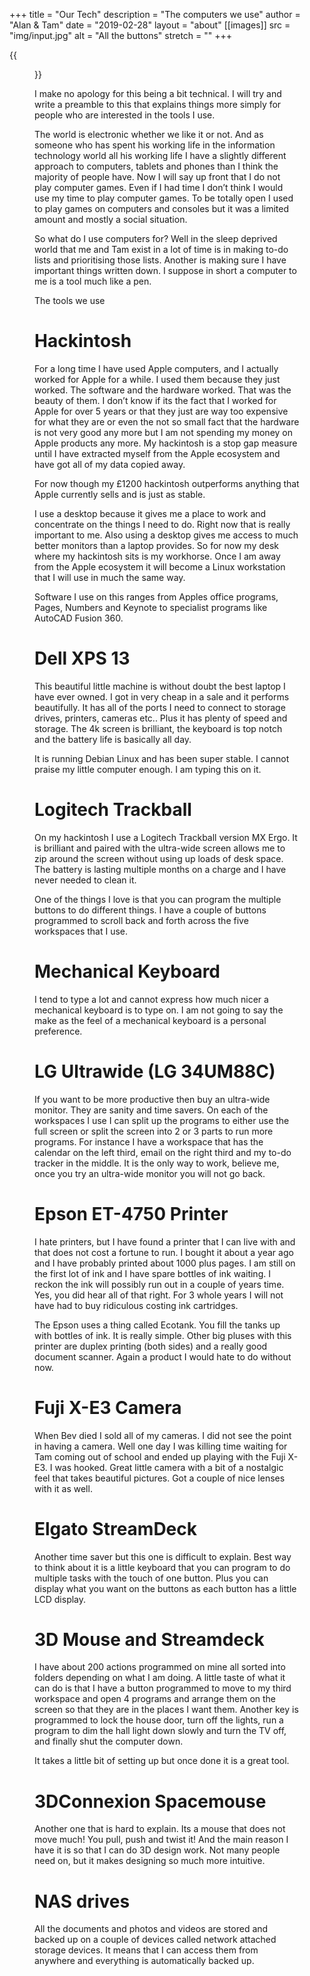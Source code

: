 +++
title = "Our Tech"
description = "The computers we use"
author = "Alan & Tam"
date = "2019-02-28"
layout = "about"
[[images]]
  src = "img/input.jpg"
  alt = "All the buttons"
  stretch = ""
+++

{{<figure src = "/img/desk.jpg" caption = "Our Desk">}}


I make no apology for this being a bit technical. I will try and write a preamble to this that explains things more simply for people who are interested in the tools I use.

The world is electronic whether we like it or not. And as someone who has spent his working life in the information technology world all his working life I have a slightly different approach to computers, tablets and phones than I think the majority of people have. Now I will say up front that I do not play computer games. Even if I had time I don’t think I would use my time to play computer games. To be totally open I used to play games on computers and consoles but it was a limited amount and mostly a social situation.

So what do I use computers for? Well in the sleep deprived world that me and Tam exist in a lot of time is in making to-do lists and prioritising those lists. Another is making sure I have important things written down. I suppose in short a computer to me is a tool much like a pen.

The tools we use

# Hackintosh

For a long time I have used Apple computers, and I actually worked for Apple for a while. I used them because they just worked. The software and the hardware worked. That was the beauty of them. I don’t know if its the fact that I worked for Apple for over 5 years or that they just are way too expensive for what they are or even the not so small fact that the hardware is not very good any more but I am not spending my money on Apple products any more. My hackintosh is a stop gap measure until I have extracted myself from the Apple ecosystem and have got all of my data copied away.

For now though my £1200 hackintosh outperforms anything that Apple currently sells and is just as stable.

I use a desktop because it gives me a place to work and concentrate on the things I need to do. Right now that is really important to me. Also using a desktop gives me access to much better monitors than a laptop provides. So for now my desk where my hackintosh sits is my workhorse. Once I am away from the Apple ecosystem it will become a Linux workstation that I will use in much the same way.

Software I use on this ranges from Apples office programs, Pages, Numbers and Keynote to specialist programs like AutoCAD Fusion 360.

# Dell XPS 13

This beautiful little machine is without doubt the best laptop I have ever owned. I got in very cheap in a sale and it performs beautifully. It has all of the ports I need to connect to storage drives, printers, cameras etc.. Plus it has plenty of speed and storage. The 4k screen is brilliant, the keyboard is top notch and the battery life is basically all day.

It is running Debian Linux and has been super stable. I cannot praise my little computer enough. I am typing this on it.

# Logitech Trackball

On my hackintosh I use a Logitech Trackball version MX Ergo. It is brilliant and paired with the ultra-wide screen allows me to zip around the screen without using up loads of desk space. The battery is lasting multiple months on a charge and I have never needed to clean it.

One of the things I love is that you can program the multiple buttons to do different things. I have a couple of buttons programmed to scroll back and forth across the five workspaces that I use.

# Mechanical Keyboard

I tend to type a lot and cannot express how much nicer a mechanical keyboard is to type on. I am not going to say the make as the feel of a mechanical keyboard is a personal preference.

# LG Ultrawide (LG 34UM88C)

If you want to be more productive then buy an ultra-wide monitor. They are sanity and time savers. On each of the workspaces I use I can split up the programs to either use the full screen or split the screen into 2 or 3 parts to run more programs. For instance I have a workspace that has the calendar on the left third, email on the right third and my to-do tracker in the middle. It is the only way to work, believe me, once you try an ultra-wide monitor you will not go back.

# Epson ET-4750 Printer

I hate printers, but I have found a printer that I can live with and that does not cost a fortune to run. I bought it about a year ago and I have probably printed about 1000 plus pages. I am still on the first lot of ink and I have spare bottles of ink waiting. I reckon the ink will possibly run out in a couple of years time. Yes, you did hear all of that right. For 3 whole years I will not have had to buy ridiculous costing ink cartridges.

The Epson uses a thing called Ecotank. You fill the tanks up with bottles of ink. It is really simple. Other big pluses with this printer are duplex printing (both sides) and a really good document scanner. Again a product I would hate to do without now.

# Fuji X-E3 Camera

When Bev died I sold all of my cameras. I did not see the point in having a camera. Well one day I was killing time waiting for Tam coming out of school and ended up playing with the Fuji X-E3. I was hooked. Great little camera with a bit of a nostalgic feel that takes beautiful pictures. Got a couple of nice lenses with it as well.

# Elgato StreamDeck

Another time saver but this one is difficult to explain. Best way to think about it is a little keyboard that you can program to do multiple tasks with the touch of one button. Plus you can display what you want on the buttons as each button has a little LCD display.

# 3D Mouse and Streamdeck

I have about 200 actions programmed on mine all sorted into folders depending on what I am doing. A little taste of what it can do is that I have a button programmed to move to my third workspace and open 4 programs and arrange them on the screen so that they are in the places I want them. Another key is programmed to lock the house door, turn off the lights, run a program to dim the hall light down slowly and turn the TV off, and finally shut the computer down.

It takes a little bit of setting up but once done it is a great tool.

# 3DConnexion Spacemouse

Another one that is hard to explain. Its a mouse that does not move much! You pull, push and twist it! And the main reason I have it is so that I can do 3D design work. Not many people need on, but it makes designing so much more intuitive.

# NAS drives

All the documents and photos and videos are stored and backed up on a couple of devices called network attached storage devices. It means that I can access them from anywhere and everything is automatically backed up.